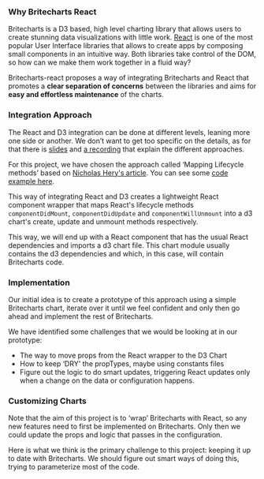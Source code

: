 ### Why Britecharts React
Britecharts is a D3 based, high level charting library that allows users to create stunning data visualizations with little work. [React][react] is one of the most popular User Interface libraries that allows to create apps by composing small components in an intuitive way. Both libraries take control of the DOM, so how can we make them work together in a fluid way?

Britecharts-react proposes a way of integrating Britecharts and React that promotes a **clear separation of concerns** between the libraries and aims for **easy and effortless maintenance** of the charts.

### Integration Approach
The React and D3 integration can be done at different levels, leaning more one side or another. We don’t want to get too specific on the details, as for that there is [slides][d3-react] and [a recording][d3-react-video] that explain the different approaches.

For this project, we have chosen the approach called ‘Mapping Lifecycle methods’ based on [Nicholas Hery's article][integration-article]. You can see some [code example here][integration-article-code].

This way of integrating React and D3 creates a lightweight React component wrapper that maps React's lifecycle methods `componentDidMount`, `componentDidUpdate` and `componentWillUnmount` into a d3 chart's create, update and unmount methods respectively.

This way, we will end up with a React component that has the usual React dependencies and imports a d3 chart file. This chart module usually contains the d3 dependencies and which, in this case, will contain Britecharts code.

### Implementation
Our initial idea is to create a prototype of this approach using a simple Britecharts chart, iterate over it until we feel confident and only then go ahead and implement the rest of Britecharts.

We have identified some challenges that we would be looking at in our prototype:
* The way to move props from the React wrapper to the D3 Chart
* How to keep ‘DRY' the propTypes, maybe using constants files
* Figure out the logic to do smart updates, triggering React updates only when a change on the data or configuration happens.

### Customizing Charts
Note that the aim of this project is to ‘wrap’ Britecharts with React, so any new features need to first be implemented on Britecharts. Only then we could update the props and logic that passes in the configuration.

Here is what we think is the primary challenge to this project: keeping it up to date with Britecharts. We should figure out smart ways of doing this, trying to parameterize most of the code.

[britecharts]: https://github.com/britecharts/britecharts
[react]: https://facebook.github.io/react/
[d3-react]: http://golodhros.github.io/react-d3/index.html
[d3-react-video]: https://www.youtube.com/watch?v=xGQtHckAauQ&feature=youtu.be&t=30m56s
[integration-article]: http://nicolashery.com/integrating-d3js-visualizations-in-a-react-app/
[integration-article-code]: https://github.com/nicolashery/example-d3-react
